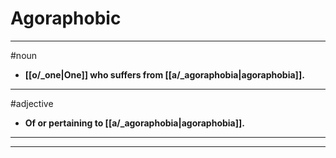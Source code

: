 # Agoraphobic
---
#noun
- **[[o/_one|One]] who suffers from [[a/_agoraphobia|agoraphobia]].**
---
#adjective
- **Of or pertaining to [[a/_agoraphobia|agoraphobia]].**
---
---
